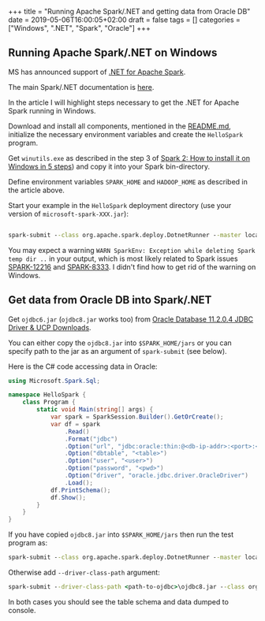 +++
title = "Running Apache Spark/.NET and getting data from Oracle DB"
date = 2019-05-06T16:00:05+02:00
draft = false
tags = []
categories = ["Windows", ".NET", "Spark", "Oracle"]
+++

## Running Apache Spark/.NET on Windows

MS has announced support of [.NET for Apache Spark](https://dotnet.microsoft.com/apps/data/spark).

The main Spark/.NET documentation is [here](https://github.com/dotnet/spark/blob/master/README.md).

In the article I will highlight steps necessary to get the .NET for Apache Spark running in Windows.

Download and install all components, mentioned in the [README.md](https://github.com/dotnet/spark/blob/master/README.md), initialize the necessary environment variables and create the `HelloSpark` program.

Get `winutils.exe` as described in the step 3 of [Spark 2: How to install it on Windows in 5 steps](https://medium.com/@dvainrub/how-to-install-apache-spark-2-x-in-your-pc-e2047246ffc3)) and copy it into your Spark bin-directory.

Define environment variables `SPARK_HOME` and `HADOOP_HOME` as described in the article above.

Start your example in the `HelloSpark` deployment directory (use your version of `microsoft-spark-XXX.jar`):

```cmd

spark-submit --class org.apache.spark.deploy.DotnetRunner --master local microsoft-spark-2.4.x-0.2.0.jar dotnet HelloSpark.dll

```

You may expect a warning `WARN SparkEnv: Exception while deleting Spark temp dir ..` in your output, which is most likely related to Spark issues [SPARK-12216](https://issues.apache.org/jira/browse/SPARK-12216) and [SPARK-8333](https://issues.apache.org/jira/browse/SPARK-8333). I didn't find how to get rid of the warning on Windows.

## Get data from Oracle DB into Spark/.NET

Get `ojdbc6.jar` (`ojdbc8.jar` works too) from [Oracle Database 11.2.0.4 JDBC Driver & UCP Downloads](https://www.oracle.com/technetwork/apps-tech/jdbc-112010-090769.html).

You can either copy the `ojdbc8.jar` into `$SPARK_HOME/jars` or you can specify path to the jar as an argument of `spark-submit` (see below).

Here is the C# code accessing data in Oracle:

```csharp
using Microsoft.Spark.Sql;

namespace HelloSpark {
    class Program {
        static void Main(string[] args) {
            var spark = SparkSession.Builder().GetOrCreate();
            var df = spark
                .Read()
                .Format("jdbc")
                .Option("url", "jdbc:oracle:thin:@<db-ip-addr>:<port>:<SID>")
                .Option("dbtable", "<table>")
                .Option("user", "<user>")
                .Option("password", "<pwd>")
                .Option("driver", "oracle.jdbc.driver.OracleDriver")
                .Load();
            df.PrintSchema();
            df.Show();
        }
    }
}
```

If you have copied  `ojdbc8.jar` into `$SPARK_HOME/jars` then run the test program as:

```cmd
spark-submit --class org.apache.spark.deploy.DotnetRunner --master local microsoft-spark-2.4.x-0.2.0.jar dotnet HelloSpark.dll
```

Otherwise add `--driver-class-path` argument:

```cmd
spark-submit --driver-class-path <path-to-ojdbc>\ojdbc8.jar --class org.apache.spark.deploy.DotnetRunner --master local microsoft-spark-2.4.x-0.2.0.jar dotnet HelloSpark.dll
```

In both cases you should see the table schema and data dumped to console.